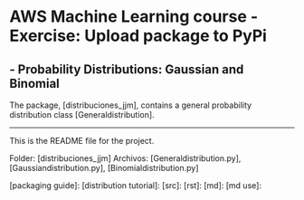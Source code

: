 # AWS Machine Learning course - Exercise: Upload package to PyPi
##    - Probability Distributions: Gaussian and Binomial


The package, [distribuciones_jjm], contains a general probability distribution class [Generaldistribution].

----

This is the README file for the project.

Folder: [distribuciones_jjm]
Archivos: [Generaldistribution.py], [Gaussiandistribution.py], [Binomialdistribution.py]

[packaging guide]: 
[distribution tutorial]: 
[src]: 
[rst]: 
[md]: 
[md use]: 